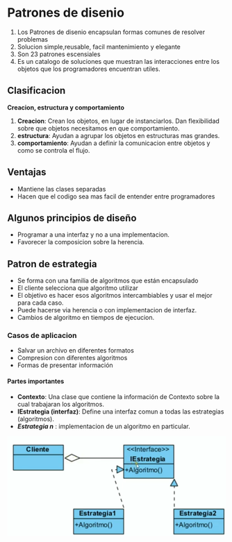 # Patrones de disenio

1. Los Patrones de disenio encapsulan formas comunes de resolver problemas
2. Solucion simple,reusable, facil mantenimiento y elegante
3. Son 23 patrones escensiales
4. Es un catalogo de soluciones que muestran las interacciones entre los objetos que los programadores encuentran utiles.


## Clasificacion

 **Creacion, estructura y comportamiento**
 1. **Creacion**: Crean los objetos, en lugar de instanciarlos. Dan flexibilidad sobre que objetos necesitamos en que comportamiento.
 2. **estructura**: Ayudan a agrupar los objetos en estructuras mas grandes.
 3. **comportamiento**: Ayudan a definir la comunicacion entre objetos y como se controla el flujo.


## Ventajas

* Mantiene las clases separadas
*  Hacen que el codigo sea mas facil de entender entre programadores


## Algunos principios de diseño

* Programar a una interfaz y no a una implementacion.
* Favorecer la composicion sobre la herencia.

## Patron de estrategia

* Se forma con una familia de algoritmos que están encapsulado
* El cliente selecciona que algoritmo utilizar
* El objetivo es hacer esos algoritmos intercambiables y usar el mejor para cada caso.
* Puede hacerse via herencia o con implementacion de interfaz.
* Cambios de algoritmo en tiempos de ejecucion.

### Casos de aplicacion

* Salvar un archivo en diferentes formatos
* Compresion con diferentes algoritmos
* Formas de presentar información

#### Partes importantes

  * **Contexto**: Una clase que contiene la información de Contexto sobre la cual trabajaran los algoritmos.
  * **IEstrategia (interfaz)**: Define una interfaz comun a todas las estrategias (algoritmos).
  * ***Estrategia n*** : implementacion de un algoritmo en particular.

  ![Estrategia](https://github.com/santiagovasquez1/Patrones-de-disenio/blob/master/Estrategia.PNG)
